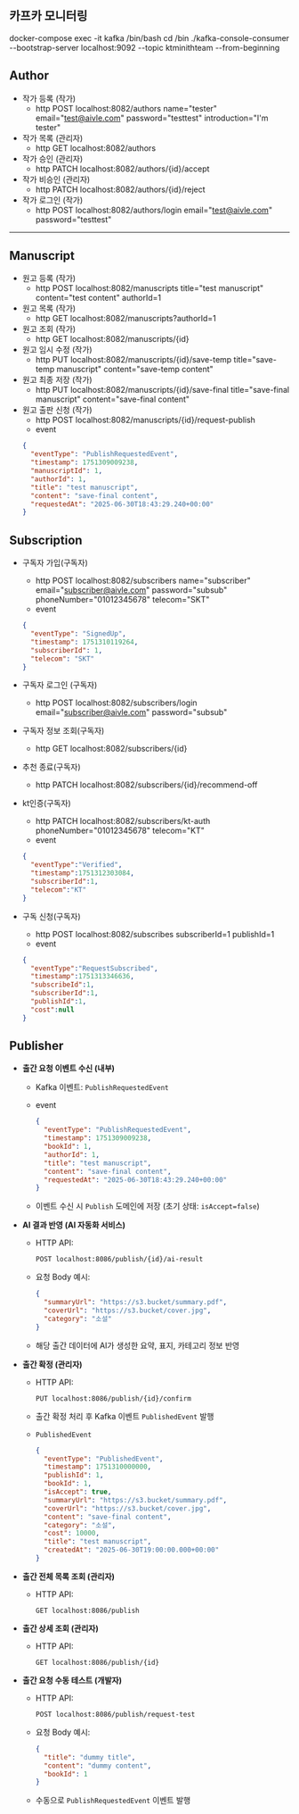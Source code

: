 ## 카프카 모니터링
docker-compose exec -it kafka /bin/bash
cd /bin
./kafka-console-consumer --bootstrap-server localhost:9092 --topic ktminithteam --from-beginning 

## Author

- 작가 등록 (작가)
  - http POST localhost:8082/authors name="tester" email="test@aivle.com" password="testtest" introduction="I'm tester"
- 작가 목록 (관리자)
  - http GET localhost:8082/authors
- 작가 승인 (관리자)
  - http PATCH localhost:8082/authors/{id}/accept
- 작가 비승인 (관리자)
  - http PATCH localhost:8082/authors/{id}/reject
- 작가 로그인 (작가)
  - http POST localhost:8082/authors/login email="test@aivle.com" password="testtest"

---

## Manuscript

- 원고 등록 (작가)
  - http POST localhost:8082/manuscripts title="test manuscript" content="test content" authorId=1
- 원고 목록 (작가)
  - http GET localhost:8082/manuscripts?authorId=1
- 원고 조회 (작가)
  - http GET localhost:8082/manuscripts/{id}
- 원고 임시 수정 (작가)
  - http PUT localhost:8082/manuscripts/{id}/save-temp title="save-temp manuscript" content="save-temp content"
- 원고 최종 저장 (작가)
  - http PUT localhost:8082/manuscripts/{id}/save-final title="save-final manuscript" content="save-final content"
- 원고 출판 신청 (작가)
  - http POST localhost:8082/manuscripts/{id}/request-publish
  - event
  ```json
  {
    "eventType": "PublishRequestedEvent",
    "timestamp": 1751309009238,
    "manuscriptId": 1,
    "authorId": 1,
    "title": "test manuscript",
    "content": "save-final content",
    "requestedAt": "2025-06-30T18:43:29.240+00:00"
  }
  ```
## Subscription
- 구독자 가입(구독자)
  - http POST localhost:8082/subscribers name="subscriber" email="subscriber@aivle.com" password="subsub" phoneNumber="01012345678" telecom="SKT"
  - event
  ```json
  {
    "eventType": "SignedUp",
    "timestamp": 1751310119264,
    "subscriberId": 1,
    "telecom": "SKT"
  }
  ```

- 구독자 로그인 (구독자)
  - http POST localhost:8082/subscribers/login email="subscriber@aivle.com" password="subsub"

- 구독자 정보 조회(구독자)
  - http GET localhost:8082/subscribers/{id}

- 추천 종료(구독자)
  - http PATCH localhost:8082/subscribers/{id}/recommend-off
 
- kt인증(구독자)
  - http PATCH localhost:8082/subscribers/kt-auth phoneNumber="01012345678" telecom="KT"
  - event
  ```json
  {
    "eventType":"Verified",
    "timestamp":1751312303084,
    "subscriberId":1,
    "telecom":"KT"
  }
  ```
- 구독 신청(구독자)
  - http POST localhost:8082/subscribes subscriberId=1 publishId=1
  - event
  ```json
  {
    "eventType":"RequestSubscribed",
    "timestamp":1751313346636,
    "subscribeId":1,
    "subscriberId":1,
    "publishId":1,
    "cost":null
  }
  ```

## Publisher

- **출간 요청 이벤트 수신 (내부)**
    - Kafka 이벤트: `PublishRequestedEvent`
    - event
        
        ```json
        {
          "eventType": "PublishRequestedEvent",
          "timestamp": 1751309009238,
          "bookId": 1,
          "authorId": 1,
          "title": "test manuscript",
          "content": "save-final content",
          "requestedAt": "2025-06-30T18:43:29.240+00:00"
        }
        ```
        
    - 이벤트 수신 시 `Publish` 도메인에 저장 (초기 상태: `isAccept=false`)
- **AI 결과 반영 (AI 자동화 서비스)**
    - HTTP API:
        
        `POST localhost:8086/publish/{id}/ai-result`
        
    - 요청 Body 예시:
        
        ```json
        {
          "summaryUrl": "https://s3.bucket/summary.pdf",
          "coverUrl": "https://s3.bucket/cover.jpg",
          "category": "소설"
        }
        ```
        
    - 해당 출간 데이터에 AI가 생성한 요약, 표지, 카테고리 정보 반영
- **출간 확정 (관리자)**
    - HTTP API:
        
        `PUT localhost:8086/publish/{id}/confirm`  
        
    - 출간 확정 처리 후 Kafka 이벤트 `PublishedEvent` 발행
    - `PublishedEvent`
        
        ```json
        {
          "eventType": "PublishedEvent",
          "timestamp": 1751310000000,
          "publishId": 1,
          "bookId": 1,
          "isAccept": true,
          "summaryUrl": "https://s3.bucket/summary.pdf",
          "coverUrl": "https://s3.bucket/cover.jpg",
          "content": "save-final content",
          "category": "소설",
          "cost": 10000,
          "title": "test manuscript",
          "createdAt": "2025-06-30T19:00:00.000+00:00"
        }
        ```
        
- **출간 전체 목록 조회 (관리자)**
    - HTTP API:
        
        `GET localhost:8086/publish`
        
- **출간 상세 조회 (관리자)**
    - HTTP API:
        
        `GET localhost:8086/publish/{id}`
        
- **출간 요청 수동 테스트 (개발자)**
    - HTTP API:
        
        `POST localhost:8086/publish/request-test`
        
    - 요청 Body 예시:
        
        ```json
        {
          "title": "dummy title",
          "content": "dummy content",
          "bookId": 1
        }
        ```
        
    - 수동으로 `PublishRequestedEvent` 이벤트 발행
